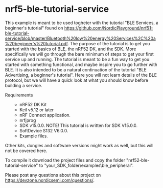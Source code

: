 # nrf5-ble-tutorial-service
This example is meant to be used togheter with the tutorial "BLE Services, a beginner's tutorial" found on https://github.com/NordicPlayground/nrf51-ble-tutorial-service/blob/master/Bluetooth%20low%20energy%20Services%2C%20a%20beginner's%20tutorial.pdf. The purpose of the tutorial is to get you started with the basics of BLE, the nRF52 DK, and the SDK. More specifically we will go through the bare minimum of steps to get your first service up and running. The tutorial is meant to be a fun way to get you started with something functional, and maybe inspire you to go further with BLE. It is also intended to be a natural continuation of the tutorial "BLE Advertising, a beginner's tutorial". Here you will not learn details of the BLE protocol, but we will have a quick look at what you should know before building a service. 

Requirements

<ul><ul>
<li>nRF52 DK Kit
<li>Keil v5.12 or later
<li>nRF Connect application.
<li>nrfjprog
<li>SDK v15.0.0. NOTE! This tutorial is written for SDK V15.0.0.
<li>SoftDevice S132 V6.0.0.
<li>Example files.
</ul></ul>

Other kits, dongles and software versions might work as well, but this will not be covered here.

To compile it download the project files and copy the folder "nrf52-ble-tutorial-service" to "your_SDK_folder\examples\ble_peripheral". 

Please post any questions about this project on https://devzone.nordicsemi.com/questions/.

